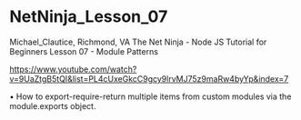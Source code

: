 # NetNinja_Lesson_07

Michael_Clautice, Richmond, VA
The Net Ninja - Node JS Tutorial for Beginners 
Lesson 07 - Module Patterns

https://www.youtube.com/watch?v=9UaZtgB5tQI&list=PL4cUxeGkcC9gcy9lrvMJ75z9maRw4byYp&index=7

• How to export-require-return multiple items from custom modules via the module.exports object.
